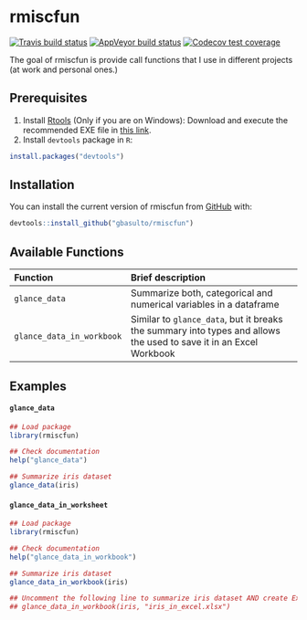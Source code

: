 
<!-- README.md is generated from README.Rmd. Please edit that file -->
rmiscfun
========

<!-- badges: start -->
[![Travis build status](https://travis-ci.org/gbasulto/rmiscfun.svg?branch=master)](https://travis-ci.org/gbasulto/rmiscfun) [![AppVeyor build status](https://ci.appveyor.com/api/projects/status/github/gbasulto/rmiscfun?branch=master&svg=true)](https://ci.appveyor.com/project/gbasulto/rmiscfun) [![Codecov test coverage](https://codecov.io/gh/gbasulto/rmiscfun/branch/master/graph/badge.svg)](https://codecov.io/gh/gbasulto/rmiscfun?branch=master) <!-- badges: end -->

The goal of rmiscfun is provide call functions that I use in different projects (at work and personal ones.)

Prerequisites
-------------

1.  Install [Rtools](https://cran.r-project.org/bin/windows/Rtools/) (Only if you are on Windows): Download and execute the recommended EXE file in [this link](https://cran.r-project.org/bin/windows/Rtools/).
2.  Install `devtools` package in `R`:

``` r
install.packages("devtools")
```

Installation
------------

You can install the current version of rmiscfun from [GitHub](https://github.com/) with:

``` r
devtools::install_github("gbasulto/rmiscfun")
```

Available Functions
-------------------

<table>
<colgroup>
<col width="26%" />
<col width="73%" />
</colgroup>
<thead>
<tr class="header">
<th align="left">Function</th>
<th align="left">Brief description</th>
</tr>
</thead>
<tbody>
<tr class="odd">
<td align="left"><code>glance_data</code></td>
<td align="left">Summarize both, categorical and numerical variables in a dataframe</td>
</tr>
<tr class="even">
<td align="left"><code>glance_data_in_workbook</code></td>
<td align="left">Similar to <code>glance_data</code>, but it breaks the summary into types and allows the used to save it in an Excel Workbook</td>
</tr>
</tbody>
</table>

Examples
--------

#### `glance_data`

``` r
## Load package
library(rmiscfun)

## Check documentation
help("glance_data")

## Summarize iris dataset
glance_data(iris)
```

#### `glance_data_in_worksheet`

``` r
## Load package
library(rmiscfun)

## Check documentation
help("glance_data_in_workbook")

## Summarize iris dataset
glance_data_in_workbook(iris)

## Uncomment the following line to summarize iris dataset AND create Excel Worksheet
## glance_data_in_workbook(iris, "iris_in_excel.xlsx")
```

